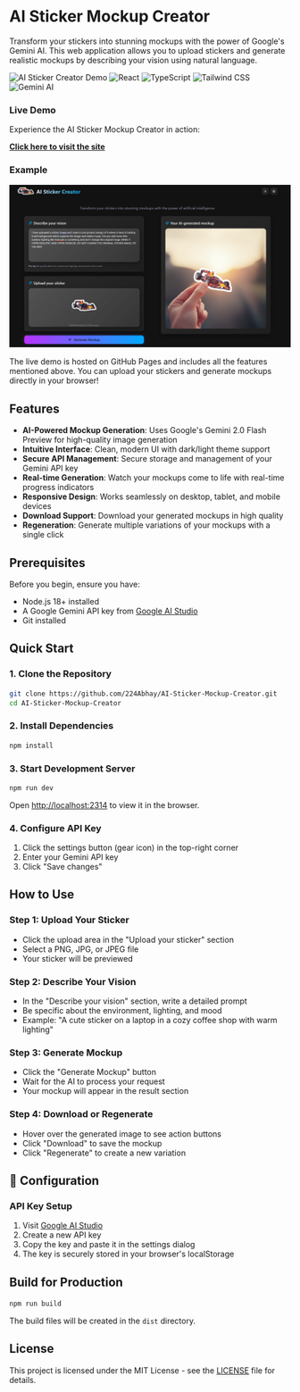 # AI Sticker Mockup Creator

Transform your stickers into stunning mockups with the power of Google's Gemini AI. This web application allows you to upload stickers and generate realistic mockups by describing your vision using natural language.

![AI Sticker Creator Demo](https://img.shields.io/badge/Status-Live-brightgreen)
![React](https://img.shields.io/badge/React-18.0-blue)
![TypeScript](https://img.shields.io/badge/TypeScript-5.0-blue)
![Tailwind CSS](https://img.shields.io/badge/Tailwind-3.0-38B2AC)
![Gemini AI](https://img.shields.io/badge/Gemini-AI-orange)


### Live Demo

Experience the AI Sticker Mockup Creator in action:

**[Click here to visit the site](https://224abhay.github.io/AI-Sticker-Mockup-Creator/)**

### Example

![Demo Screenshot](./public/example.png)

The live demo is hosted on GitHub Pages and includes all the features mentioned above. You can upload your stickers and generate mockups directly in your browser!

## Features

- **AI-Powered Mockup Generation**: Uses Google's Gemini 2.0 Flash Preview for high-quality image generation
- **Intuitive Interface**: Clean, modern UI with dark/light theme support
- **Secure API Management**: Secure storage and management of your Gemini API key
- **Real-time Generation**: Watch your mockups come to life with real-time progress indicators
- **Responsive Design**: Works seamlessly on desktop, tablet, and mobile devices
- **Download Support**: Download your generated mockups in high quality
- **Regeneration**: Generate multiple variations of your mockups with a single click

## Prerequisites

Before you begin, ensure you have:

- Node.js 18+ installed
- A Google Gemini API key from [Google AI Studio](https://makersuite.google.com/app/apikey)
- Git installed

## Quick Start

### 1. Clone the Repository

```bash
git clone https://github.com/224Abhay/AI-Sticker-Mockup-Creator.git
cd AI-Sticker-Mockup-Creator
```

### 2. Install Dependencies

```bash
npm install
```

### 3. Start Development Server

```bash
npm run dev
```

Open [http://localhost:2314](http://localhost:2314) to view it in the browser.

### 4. Configure API Key

1. Click the settings button (gear icon) in the top-right corner
2. Enter your Gemini API key
3. Click "Save changes"

## How to Use

### Step 1: Upload Your Sticker
- Click the upload area in the "Upload your sticker" section
- Select a PNG, JPG, or JPEG file
- Your sticker will be previewed

### Step 2: Describe Your Vision
- In the "Describe your vision" section, write a detailed prompt
- Be specific about the environment, lighting, and mood
- Example: "A cute sticker on a laptop in a cozy coffee shop with warm lighting"

### Step 3: Generate Mockup
- Click the "Generate Mockup" button
- Wait for the AI to process your request
- Your mockup will appear in the result section

### Step 4: Download or Regenerate
- Hover over the generated image to see action buttons
- Click "Download" to save the mockup
- Click "Regenerate" to create a new variation

## 🔧 Configuration

### API Key Setup

1. Visit [Google AI Studio](https://makersuite.google.com/app/apikey)
2. Create a new API key
3. Copy the key and paste it in the settings dialog
4. The key is securely stored in your browser's localStorage

## Build for Production

```bash
npm run build
```

The build files will be created in the `dist` directory.

## License

This project is licensed under the MIT License - see the [LICENSE](LICENSE) file for details.

